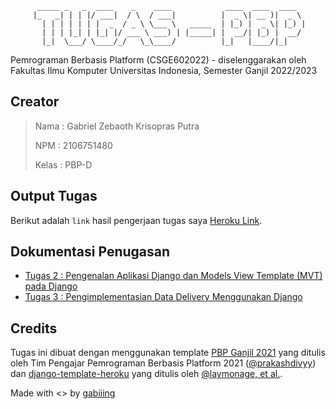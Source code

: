           _____ _   _  ____    _    ____            ____  ____  ____  
         |_   _| | | |/ ___|  / \  / ___|          |  _ \| __ )|  _ \ 
           | | | | | | |  _  / _ \ \___ \   _____  | |_) |  _ \| |_) |
           | | | |_| | |_| |/ ___ \ ___) | |_____| |  __/| |_) |  __/ 
           |_|  \___/ \____/_/   \_\____/          |_|   |____/|_|    
                                                                      


Pemrograman Berbasis Platform (CSGE602022) - diselenggarakan oleh Fakultas Ilmu Komputer Universitas Indonesia, Semester Ganjil 2022/2023

## Creator
> Nama : Gabriel Zebaoth Krisopras Putra  
> 
> NPM : 2106751480
> 
> Kelas : PBP-D

## Output Tugas
Berikut adalah ```link``` hasil pengerjaan tugas saya 
[Heroku Link](https://gabing-pbp-tugas2.herokuapp.com/).

## Dokumentasi Penugasan
- [Tugas 2 :  Pengenalan Aplikasi Django dan Models View Template (MVT) pada Django](katalog/README.md)
- [Tugas 3 : Pengimplementasian Data Delivery Menggunakan Django](mywatchlist/README.md)
## Credits
Tugas ini dibuat dengan menggunakan template [PBP Ganjil 2021](https://gitlab.com/PBP-2021/pbp-lab) yang ditulis oleh Tim Pengajar Pemrograman Berbasis Platform 2021 ([@prakashdivyy](https://gitlab.com/prakashdivyy)) dan [django-template-heroku](https://github.com/laymonage/django-template-heroku) yang ditulis oleh [@laymonage, et al.](https://github.com/laymonage).

Made with <> by [gabiiing](https://github.com/gabiiing/)

